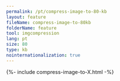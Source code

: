 ```yaml
---
permalink: /pt/compress-image-to-80-kb
layout: feature
fileName: compress-image-to-80kb
folderName: feature
tool: imgcompression
lang: pt
size: 80
type: kb
nointernationalization: true
---
```

{%- include compress-image-to-X.html -%}       
